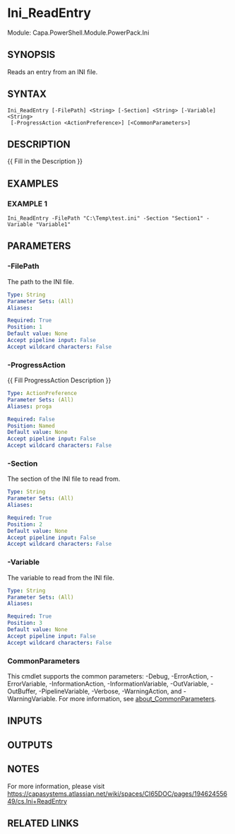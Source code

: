 # Ini_ReadEntry

Module: Capa.PowerShell.Module.PowerPack.Ini

## SYNOPSIS
Reads an entry from an INI file.

## SYNTAX

```
Ini_ReadEntry [-FilePath] <String> [-Section] <String> [-Variable] <String>
 [-ProgressAction <ActionPreference>] [<CommonParameters>]
```

## DESCRIPTION
{{ Fill in the Description }}

## EXAMPLES

### EXAMPLE 1
```
Ini_ReadEntry -FilePath "C:\Temp\test.ini" -Section "Section1" -Variable "Variable1"
```

## PARAMETERS

### -FilePath
The path to the INI file.

```yaml
Type: String
Parameter Sets: (All)
Aliases:

Required: True
Position: 1
Default value: None
Accept pipeline input: False
Accept wildcard characters: False
```

### -ProgressAction
{{ Fill ProgressAction Description }}

```yaml
Type: ActionPreference
Parameter Sets: (All)
Aliases: proga

Required: False
Position: Named
Default value: None
Accept pipeline input: False
Accept wildcard characters: False
```

### -Section
The section of the INI file to read from.

```yaml
Type: String
Parameter Sets: (All)
Aliases:

Required: True
Position: 2
Default value: None
Accept pipeline input: False
Accept wildcard characters: False
```

### -Variable
The variable to read from the INI file.

```yaml
Type: String
Parameter Sets: (All)
Aliases:

Required: True
Position: 3
Default value: None
Accept pipeline input: False
Accept wildcard characters: False
```

### CommonParameters
This cmdlet supports the common parameters: -Debug, -ErrorAction, -ErrorVariable, -InformationAction, -InformationVariable, -OutVariable, -OutBuffer, -PipelineVariable, -Verbose, -WarningAction, and -WarningVariable. For more information, see [about_CommonParameters](http://go.microsoft.com/fwlink/?LinkID=113216).

## INPUTS

## OUTPUTS

## NOTES
For more information, please visit https://capasystems.atlassian.net/wiki/spaces/CI65DOC/pages/19462455649/cs.Ini+ReadEntry

## RELATED LINKS
